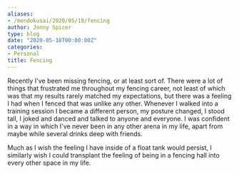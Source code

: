 ```yaml
---
aliases:
- /mendokusai/2020/05/18/fencing
author: Jonny Spicer
type: blog
date: "2020-05-18T00:00:00Z"
categories:
- Personal
title: Fencing
---
```

Recently I've been missing fencing, or at least sort of. There were a lot of things that frustrated me throughout my
fencing career, not least of which was that my results rarely matched my expectations, but there was a feeling I had
when I fenced that was unlike any other. Whenever I walked into a training session I became a different person, my
posture changed, I stood tall, I joked and danced and talked to anyone and everyone. I was confident in a way in which
I've never been in any other arena in my life, apart from maybe while several drinks deep with friends.

Much as I wish the feeling I have inside of a float tank would persist, I similarly wish I could transplant the feeling
of being in a fencing hall into every other space in my life.
